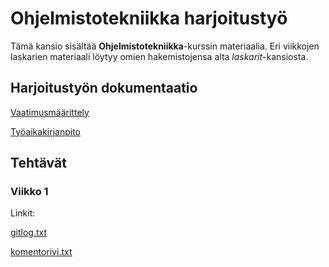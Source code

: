 # Ohjelmistotekniikka harjoitustyö

Tämä kansio sisältää **Ohjelmistotekniikka**-kurssin materiaalia. Eri viikkojen laskarien materiaali 
löytyy omien hakemistojensa alta *laskarit*-kansiosta.

## Harjoitustyön dokumentaatio

[Vaatimusmäärittely](https://github.com/Kaabero/ot-harjoitustyo/blob/main/dokumentaatio/vaatimusmaarittely.md)

[Työaikakirjanpito](https://github.com/Kaabero/ot-harjoitustyo/blob/main/dokumentaatio/tuntikirjanpito.md)

## Tehtävät

### Viikko 1

Linkit:

[gitlog.txt](https://github.com/Kaabero/ot-harjoitustyo/blob/main/laskarit/viikko1/gitlog.txt)

[komentorivi.txt](https://github.com/Kaabero/ot-harjoitustyo/blob/main/laskarit/viikko1/komentorivi.txt)




